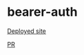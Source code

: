 # bearer-auth
[Deployed site](https://bearer-auth-ju1i.onrender.com)

[PR](https://github.com/NSALAA9/bearer-auth/pulls)
